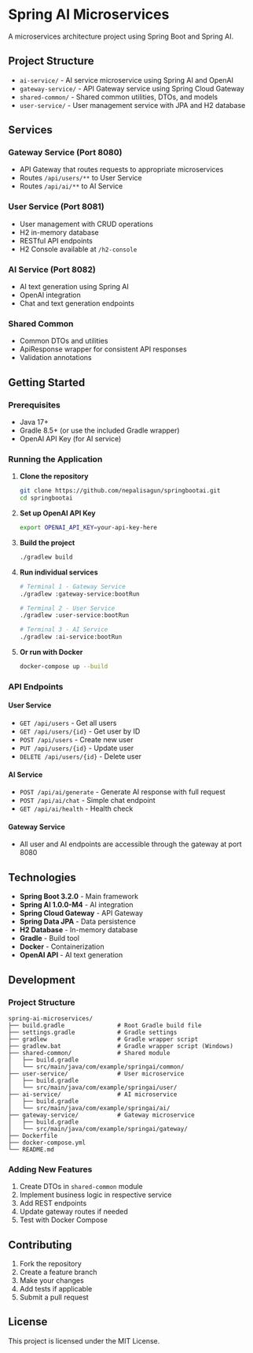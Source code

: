 # Spring AI Microservices

A microservices architecture project using Spring Boot and Spring AI.

## Project Structure

- `ai-service/` - AI service microservice using Spring AI and OpenAI
- `gateway-service/` - API Gateway service using Spring Cloud Gateway
- `shared-common/` - Shared common utilities, DTOs, and models
- `user-service/` - User management service with JPA and H2 database

## Services

### Gateway Service (Port 8080)
- API Gateway that routes requests to appropriate microservices
- Routes `/api/users/**` to User Service
- Routes `/api/ai/**` to AI Service

### User Service (Port 8081)
- User management with CRUD operations
- H2 in-memory database
- RESTful API endpoints
- H2 Console available at `/h2-console`

### AI Service (Port 8082)
- AI text generation using Spring AI
- OpenAI integration
- Chat and text generation endpoints

### Shared Common
- Common DTOs and utilities
- ApiResponse wrapper for consistent API responses
- Validation annotations

## Getting Started

### Prerequisites
- Java 17+
- Gradle 8.5+ (or use the included Gradle wrapper)
- OpenAI API Key (for AI service)

### Running the Application

1. **Clone the repository**
   ```bash
   git clone https://github.com/nepalisagun/springbootai.git
   cd springbootai
   ```

2. **Set up OpenAI API Key**
   ```bash
   export OPENAI_API_KEY=your-api-key-here
   ```

3. **Build the project**
   ```bash
   ./gradlew build
   ```

4. **Run individual services**
   ```bash
   # Terminal 1 - Gateway Service
   ./gradlew :gateway-service:bootRun
   
   # Terminal 2 - User Service
   ./gradlew :user-service:bootRun
   
   # Terminal 3 - AI Service
   ./gradlew :ai-service:bootRun
   ```

5. **Or run with Docker**
   ```bash
   docker-compose up --build
   ```

### API Endpoints

#### User Service
- `GET /api/users` - Get all users
- `GET /api/users/{id}` - Get user by ID
- `POST /api/users` - Create new user
- `PUT /api/users/{id}` - Update user
- `DELETE /api/users/{id}` - Delete user

#### AI Service
- `POST /api/ai/generate` - Generate AI response with full request
- `POST /api/ai/chat` - Simple chat endpoint
- `GET /api/ai/health` - Health check

#### Gateway Service
- All user and AI endpoints are accessible through the gateway at port 8080

## Technologies

- **Spring Boot 3.2.0** - Main framework
- **Spring AI 1.0.0-M4** - AI integration
- **Spring Cloud Gateway** - API Gateway
- **Spring Data JPA** - Data persistence
- **H2 Database** - In-memory database
- **Gradle** - Build tool
- **Docker** - Containerization
- **OpenAI API** - AI text generation

## Development

### Project Structure
```
spring-ai-microservices/
├── build.gradle               # Root Gradle build file
├── settings.gradle            # Gradle settings
├── gradlew                    # Gradle wrapper script
├── gradlew.bat                # Gradle wrapper script (Windows)
├── shared-common/             # Shared module
│   ├── build.gradle
│   └── src/main/java/com/example/springai/common/
├── user-service/              # User microservice
│   ├── build.gradle
│   └── src/main/java/com/example/springai/user/
├── ai-service/                # AI microservice
│   ├── build.gradle
│   └── src/main/java/com/example/springai/ai/
├── gateway-service/           # Gateway microservice
│   ├── build.gradle
│   └── src/main/java/com/example/springai/gateway/
├── Dockerfile
├── docker-compose.yml
└── README.md
```

### Adding New Features
1. Create DTOs in `shared-common` module
2. Implement business logic in respective service
3. Add REST endpoints
4. Update gateway routes if needed
5. Test with Docker Compose

## Contributing

1. Fork the repository
2. Create a feature branch
3. Make your changes
4. Add tests if applicable
5. Submit a pull request

## License

This project is licensed under the MIT License.
